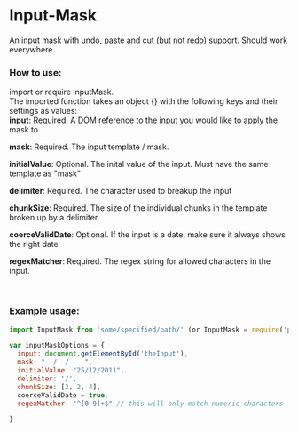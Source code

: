 # Input-Mask
An input mask with undo, paste and cut (but not redo) support. Should work everywhere.

### How to use:

import or require InputMask.
<br>
The imported function takes an object {} with the following keys and their settings as values:
<br>
**input**: Required. A DOM reference to the input you would like to apply the mask to

**mask**: Required. The input template / mask.

**initialValue**: Optional. The inital value of the input. Must have the same template as "mask"

**delimiter**: Required. The character used to breakup the input

**chunkSize**: Required. The size of the individual chunks in the template broken up by a delimiter

**coerceValidDate**: Optional. If the input is a date, make sure it always shows the right date

**regexMatcher**: Required. The regex string for allowed characters in the input.

<br>

### Example usage:
```javascript
import InputMask from 'some/specified/path/' (or InputMask = require('path/to/InputMask')

var inputMaskOptions = {
  input: document.getElementById('theInput'),
  mask: "  /  /    ",
  initialValue: "25/12/2011",
  delimiter: '/',
  chunkSize: [2, 2, 4],
  coerceValidDate = true,
  regexMatcher: "^[0-9]+$" // this will only match numeric characters

}
```



